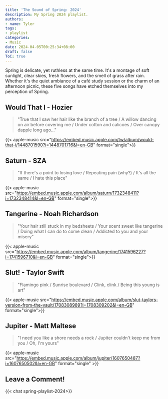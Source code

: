 ```yaml
---
title: 'The Sound of Spring: 2024'
description: My Spring 2024 playlist.
authors:
- name: Tyler
tags:
- playlist
categories:
- Music
date: 2024-04-05T00:25:34+08:00
draft: false
ToC: true
---
```


Spring is delicate, yet ruthless at the same time. It's a montage of soft sunlight, clear skies, fresh flowers, and the smell of grass after rain. Whether it's the quiet ambiance of a café study session or the charm of an afternoon picnic, these five songs have etched themselves into my perception of Spring.

## Would That I - Hozier

> "True that I saw her hair like the branch of a tree / A willow dancing on air before covering me / Under cotton and calicoes / Over canopy dapple long ago..."

{{< apple-music src="https://embed.music.apple.com/tw/album/would-that-i/1448701590?i=1448701716&l=en-GB" format="single">}}

## Saturn - SZA

> "If there's a point to losing love / Repeating pain (why?) / It's all the same / I hate this place"

{{< apple-music src="https://embed.music.apple.com/album/saturn/1732348411?i=1732348414&l=en-GB" format="single">}}

## Tangerine - Noah Richardson

> "Your hair still stuck in my bedsheets / Your scent sweet like tangerine / Doing what I can do to come clean / Addicted to you and your misery"

{{< apple-music src="https://embed.music.apple.com/album/tangerine/1741596227?i=1741596710&l=en-GB" format="single">}}

## Slut! - Taylor Swift

> "Flamingo pink / Sunrise boulevard / Clink, clink / Being this young is art"

{{< apple-music src="https://embed.music.apple.com/album/slut-taylors-version-from-the-vault/1708308989?i=1708309202&l=en-GB" format="single">}}

## Jupiter - Matt Maltese

> "I need you like a shore needs a rock / Jupiter couldn't keep me from you / Oh, I'm yours"

{{< apple-music src="https://embed.music.apple.com/album/jupiter/1607650487?i=1607650502&l=en-GB" format="single" >}}

## Leave a Comment!

{{< chat spring-playlist-2024>}}
